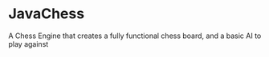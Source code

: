 # JavaChess
A Chess Engine that creates a fully functional chess board, and a basic AI to play against
